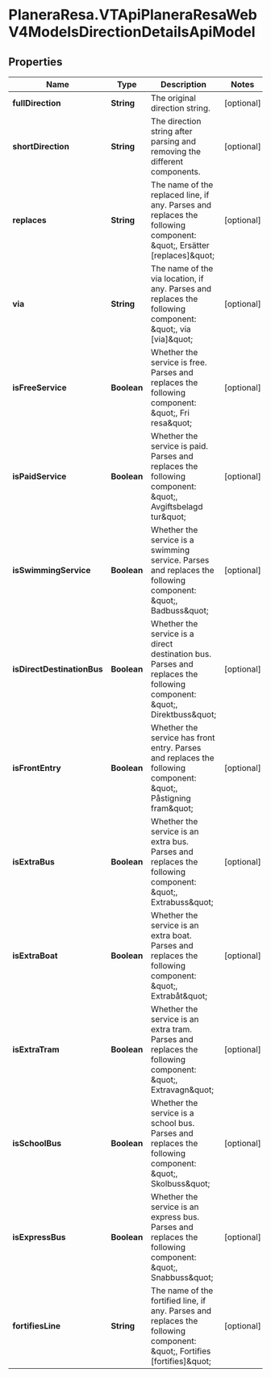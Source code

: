 # PlaneraResa.VTApiPlaneraResaWebV4ModelsDirectionDetailsApiModel

## Properties

Name | Type | Description | Notes
------------ | ------------- | ------------- | -------------
**fullDirection** | **String** | The original direction string. | [optional] 
**shortDirection** | **String** | The direction string after parsing and removing the different components. | [optional] 
**replaces** | **String** | The name of the replaced line, if any. Parses and replaces the following component: \&quot;, Ersätter [replaces]\&quot; | [optional] 
**via** | **String** | The name of the via location, if any. Parses and replaces the following component: \&quot;, via [via]\&quot; | [optional] 
**isFreeService** | **Boolean** | Whether the service is free. Parses and replaces the following component: \&quot;, Fri resa\&quot; | [optional] 
**isPaidService** | **Boolean** | Whether the service is paid. Parses and replaces the following component: \&quot;, Avgiftsbelagd tur\&quot; | [optional] 
**isSwimmingService** | **Boolean** | Whether the service is a swimming service. Parses and replaces the following component: \&quot;, Badbuss\&quot; | [optional] 
**isDirectDestinationBus** | **Boolean** | Whether the service is a direct destination bus. Parses and replaces the following component: \&quot;, Direktbuss\&quot; | [optional] 
**isFrontEntry** | **Boolean** | Whether the service has front entry. Parses and replaces the following component: \&quot;, Påstigning fram\&quot; | [optional] 
**isExtraBus** | **Boolean** | Whether the service is an extra bus. Parses and replaces the following component: \&quot;, Extrabuss\&quot; | [optional] 
**isExtraBoat** | **Boolean** | Whether the service is an extra boat. Parses and replaces the following component: \&quot;, Extrabåt\&quot; | [optional] 
**isExtraTram** | **Boolean** | Whether the service is an extra tram. Parses and replaces the following component: \&quot;, Extravagn\&quot; | [optional] 
**isSchoolBus** | **Boolean** | Whether the service is a school bus. Parses and replaces the following component: \&quot;, Skolbuss\&quot; | [optional] 
**isExpressBus** | **Boolean** | Whether the service is an express bus. Parses and replaces the following component: \&quot;, Snabbuss\&quot; | [optional] 
**fortifiesLine** | **String** | The name of the fortified line, if any. Parses and replaces the following component: \&quot;, Fortifies [fortifies]\&quot; | [optional] 


